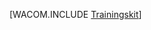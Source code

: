 <properties linkid="dev-net-training-kit" urlDisplayName="Training Kit" pageTitle="Azure Readiness - Azure resources" metaKeywords="Azure training kit, Azure trainingkit, Azure training download, Azure Readiness, azurereadiness" description="The Azure Readiness Content provides a set of presentations and demos designed to help learn the latest Microsoft Azure features and services." metaCanonical="" services="" documentationCenter=".NET" title="" authors="cfowler" solutions="" manager="carolz" editor="mollybos" />

<tags ms.service="multiple" ms.workload="na" ms.tgt_pltfrm="na" ms.devlang="na" ms.topic="site-section-home-page" ms.date="01/01/1900" ms.author="cfowler" />

[WACOM.INCLUDE [Trainingskit](../includes/training-kit.md)]

